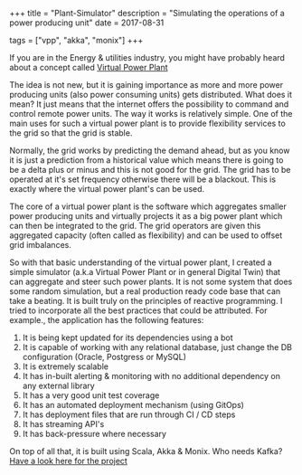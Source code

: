 +++
title = "Plant-Simulator"
description = "Simulating the operations of a power producing unit"
date = 2017-08-31

tags = ["vpp", "akka", "monix"]
+++

If you are in the Energy & utilities industry, you might have probably heard about a concept called [Virtual Power Plant](https://en.wikipedia.org/wiki/Virtual_power_plant)

The idea is not new, but it is gaining importance as more and more power producing units (also power consuming units) gets distributed. What does it mean?
It just means that the internet offers the possibility to command and control remote power units. The way it works is relatively simple. One of the main uses
for such a virtual power plant is to provide flexibility services to the grid so that the grid is stable. 

Normally, the grid works by predicting the demand ahead, but as you know it is just a prediction from a historical value which means there is going to be a delta
plus or minus and this is not good for the grid. The grid has to be operated at it's set frequency otherwise there will be a blackout. This is exactly where
the virtual power plant's can be used.

The core of a virtual power plant is the software which aggregates smaller power producing units and virtually projects it as a big power plant which can then be
integrated to the grid. The grid operators are given this aggregated capacity (often called as flexibility) and can be used to offset grid imbalances.

So with that basic understanding of the virtual power plant, I created a simple simulator (a.k.a Virtual Power Plant or in general Digital Twin) that can aggregate and steer such power plants. It is not some system
that does some random simulation, but a real production ready code base that can take a beating. It is built truly on the principles of reactive programming.
I tried to incorporate all the best practices that could be attributed. For example., the application has the following features:

1. It is being kept updated for its dependencies using a bot
2. It is capable of working with any relational database, just change the DB configuration (Oracle, Postgress or MySQL)
3. It is extremely scalable
4. It has in-built alerting & monitoring with no additional dependency on any external library
5. It has a very good unit test coverage
6. It has an automated deployment mechanism (using GitOps)
7. It has deployment files that are run through CI / CD steps
8. It has streaming API's
9. It has back-pressure where necessary

On top of all that, it is built using Scala, Akka & Monix. Who needs Kafka? [Have a look here for the project](https://github.com/joesan/plant-simulator)
